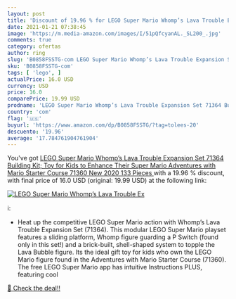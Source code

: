 ```yaml
---
layout: post
title: 'Discount of 19.96 % for LEGO Super Mario Whomp’s Lava Trouble Ex'
date: 2021-01-21 07:38:45
image: 'https://m.media-amazon.com/images/I/51pQfcyanAL._SL200_.jpg'
comments: true
category: ofertas
author: ring
slug: 'B0858FSSTG-com LEGO Super Mario Whomp’s Lava Trouble Expansion Set 71364...'
sku: 'B0858FSSTG-com'
tags: [ 'lego', ]
actualPrice: 16.0 USD
currency: USD
price: 16.0
comparePrice: 19.99 USD
prodname: 'LEGO Super Mario Whomp’s Lava Trouble Expansion Set 71364 Building Kit; Toy for Kids to Enhance Their Super Mario Adventures with Mario Starter Course  71360   New 2020  133 Pieces '
country: 'com'
flag: '🇺🇸'
buyurl: 'https://www.amazon.com/dp/B0858FSSTG/?tag=tolees-20'
descuento: '19.96'
average: '17.784761904761904'
---
```


You've got [LEGO Super Mario Whomp’s Lava Trouble Expansion Set 71364 Building Kit; Toy for Kids to Enhance Their Super Mario Adventures with Mario Starter Course  71360   New 2020  133 Pieces ](https://www.amazon.com/dp/B0858FSSTG/?tag=tolees-20) with a  19.96 % discount, with final price of 16.0 USD (original: 19.99 USD) at the following link:

[![LEGO Super Mario Whomp’s Lava Trouble Ex](https://m.media-amazon.com/images/I/51pQfcyanAL._SL200_.jpg)](https://www.amazon.com/dp/B0858FSSTG/?tag=tolees-20)

ℹ️:

- Heat up the competitive LEGO Super Mario action with Whomp’s Lava Trouble Expansion Set (71364). This modular LEGO Super Mario playset features a sliding platform, Whomp figure guarding a P Switch (found only in this set!) and a brick-built, shell-shaped system to topple the Lava Bubble figure. Its the ideal gift toy for kids who own the LEGO Mario figure found in the Adventures with Mario Starter Course (71360). The free LEGO Super Mario app has intuitive Instructions PLUS, featuring cool

[🛒 Check the deal!!](https://www.amazon.com/dp/B0858FSSTG/?tag=tolees-20)
